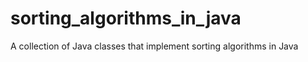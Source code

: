 # sorting_algorithms_in_java
A collection of Java classes that implement sorting algorithms in Java
